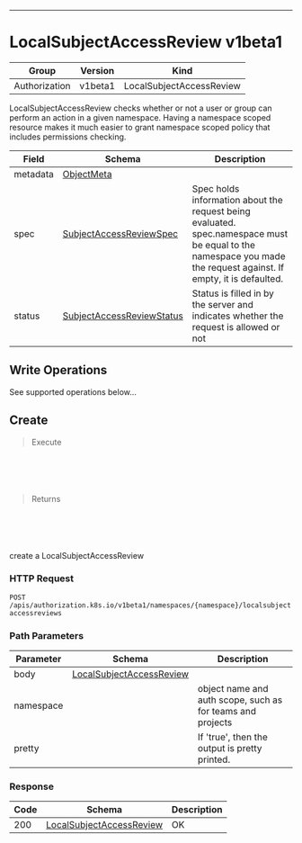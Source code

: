 

-----------
# LocalSubjectAccessReview v1beta1



Group        | Version     | Kind
------------ | ---------- | -----------
Authorization | v1beta1 | LocalSubjectAccessReview







LocalSubjectAccessReview checks whether or not a user or group can perform an action in a given namespace. Having a namespace scoped resource makes it much easier to grant namespace scoped policy that includes permissions checking.



Field        | Schema     | Description
------------ | ---------- | -----------
metadata | [ObjectMeta](#objectmeta-v1) | 
spec | [SubjectAccessReviewSpec](#subjectaccessreviewspec-v1beta1) | Spec holds information about the request being evaluated.  spec.namespace must be equal to the namespace you made the request against.  If empty, it is defaulted.
status | [SubjectAccessReviewStatus](#subjectaccessreviewstatus-v1beta1) | Status is filled in by the server and indicates whether the request is allowed or not





## <strong>Write Operations</strong>

See supported operations below...

## Create

> Execute

```shell



```



```yaml



```

> Returns

```shell



```


```yaml



```



create a LocalSubjectAccessReview

### HTTP Request

`POST /apis/authorization.k8s.io/v1beta1/namespaces/{namespace}/localsubjectaccessreviews`

### Path Parameters

Parameter    | Schema     | Description
------------ | ---------- | -----------
body | [LocalSubjectAccessReview](#localsubjectaccessreview-v1beta1) | 
namespace |  | object name and auth scope, such as for teams and projects
pretty |  | If 'true', then the output is pretty printed.


### Response

Code         | Schema     | Description
------------ | ---------- | -----------
200 | [LocalSubjectAccessReview](#localsubjectaccessreview-v1beta1) | OK




